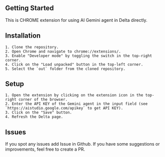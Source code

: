 ## Getting Started

This is CHROME extension for using AI Gemini agent in Delta directly.

## Installation

    1. Clone the repository.
    2. Open Chrome and navigate to chrome://extensions/.
    3. Enable "Developer mode" by toggling the switch in the top-right corner.
    4. Click on the "Load unpacked" button in the top-left corner.
    5. Select the `out` folder from the cloned repository.

## Setup

    1. Open the extension by clicking on the extension icon in the top-right corner of the browser.
    2. Enter the API KEY of the Gemini agent in the input field (see `https://aistudio.google.com/apikey` to get API KEY).
    3. Click on the "Save" button.
    4. Refresh the Delta page.

## Issues

If you spot any issues add Issue in Github.
If you have some suggestions or improvements, feel free to create a PR.

